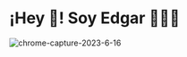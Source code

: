 # ¡Hey 👋! Soy Edgar 👨🏻‍💻
![chrome-capture-2023-6-16](https://github.com/Edgarmejiav/Edgarmejiav/assets/35704346/551f8eaa-bc16-4e3f-995d-2b2c6d289b03)

